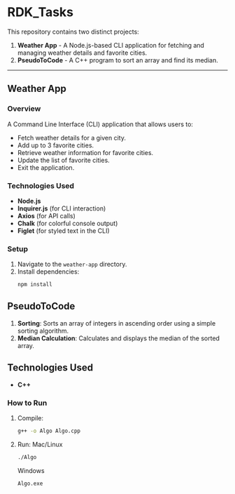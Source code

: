# RDK_Tasks

This repository contains two distinct projects:

1. **Weather App** - A Node.js-based CLI application for fetching and managing weather details and favorite cities.
2. **PseudoToCode** - A C++ program to sort an array and find its median.

---

## Weather App

### Overview

A Command Line Interface (CLI) application that allows users to:

- Fetch weather details for a given city.
- Add up to 3 favorite cities.
- Retrieve weather information for favorite cities.
- Update the list of favorite cities.
- Exit the application.

### Technologies Used

- **Node.js**
- **Inquirer.js** (for CLI interaction)
- **Axios** (for API calls)
- **Chalk** (for colorful console output)
- **Figlet** (for styled text in the CLI)

### Setup

1. Navigate to the `weather-app` directory.
2. Install dependencies:
   ```bash
   npm install
   ```

## PseudoToCode

1. **Sorting**: Sorts an array of integers in ascending order using a simple sorting algorithm.
2. **Median Calculation**: Calculates and displays the median of the sorted array.

## Technologies Used

- **C++**

### How to Run

1. Compile:
   ```bash
   g++ -o Algo Algo.cpp
   ```
2. Run:
   Mac/Linux
   ```bash
   ./Algo
   ```
   Windows
   ```bash
   Algo.exe
   ```
